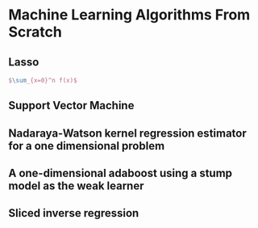 # Machine Learning Algorithms From Scratch

## Lasso

```tex
$\sum_{x=0}^n f(x)$
```

## Support Vector Machine
## Nadaraya-Watson kernel regression estimator for a one dimensional problem
## A one-dimensional adaboost using a stump model as the weak learner
## Sliced inverse regression

